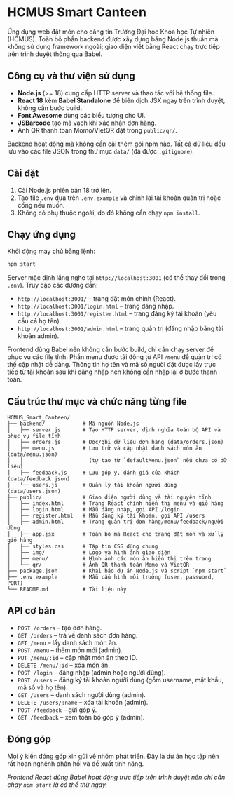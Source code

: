 # HCMUS Smart Canteen

Ứng dụng web đặt món cho căng tin Trường Đại học Khoa học Tự nhiên (HCMUS). Toàn bộ phần backend được xây dựng bằng Node.js thuần mà không sử dụng framework ngoài; giao diện viết bằng React chạy trực tiếp trên trình duyệt thông qua Babel.

## Công cụ và thư viện sử dụng

- **Node.js** (>= 18) cung cấp HTTP server và thao tác với hệ thống file.
- **React 18** kèm **Babel Standalone** để biên dịch JSX ngay trên trình duyệt, không cần bước build.
- **Font Awesome** dùng các biểu tượng cho UI.
- **JSBarcode** tạo mã vạch khi xác nhận đơn hàng.
- Ảnh QR thanh toán Momo/VietQR đặt trong `public/qr/`.

Backend hoạt động mà không cần cài thêm gói npm nào. Tất cả dữ liệu đều lưu vào các file JSON trong thư mục `data/` (đã được `.gitignore`).

## Cài đặt

1. Cài Node.js phiên bản 18 trở lên.
2. Tạo file `.env` dựa trên `.env.example` và chỉnh lại tài khoản quản trị hoặc cổng nếu muốn.
3. Không có phụ thuộc ngoài, do đó không cần chạy `npm install`.

## Chạy ứng dụng

Khởi động máy chủ bằng lệnh:

```bash
npm start
```

Server mặc định lắng nghe tại `http://localhost:3001` (có thể thay đổi trong `.env`). Truy cập các đường dẫn:

- `http://localhost:3001/` – trang đặt món chính (React).
- `http://localhost:3001/login.html` – trang đăng nhập.
- `http://localhost:3001/register.html` – trang đăng ký tài khoản (yêu cầu cả họ tên).
- `http://localhost:3001/admin.html` – trang quản trị (đăng nhập bằng tài khoản admin).

Frontend dùng Babel nên không cần bước build, chỉ cần chạy server để phục vụ các file tĩnh. Phần menu được tải động từ API `/menu` để quản trị có thể cập nhật dễ dàng.
Thông tin họ tên và mã số người đặt được lấy trực tiếp từ tài khoản sau khi đăng nhập nên không cần nhập lại ở bước thanh toán.

## Cấu trúc thư mục và chức năng từng file

```
HCMUS_Smart_Canteen/
├── backend/            # Mã nguồn Node.js
│   ├── server.js       # Tạo HTTP server, định nghĩa toàn bộ API và phục vụ file tĩnh
│   ├── orders.js       # Đọc/ghi dữ liệu đơn hàng (data/orders.json)
│   ├── menu.js         # Lưu trữ và cập nhật danh sách món ăn (data/menu.json)
│   │                     (tự tạo từ `defaultMenu.json` nếu chưa có dữ liệu)
│   ├── feedback.js     # Lưu góp ý, đánh giá của khách (data/feedback.json)
│   └── users.js        # Quản lý tài khoản người dùng (data/users.json)
├── public/             # Giao diện người dùng và tài nguyên tĩnh
│   ├── index.html      # Trang React chính hiển thị menu và giỏ hàng
│   ├── login.html      # Mẫu đăng nhập, gọi API /login
│   ├── register.html   # Mẫu đăng ký tài khoản, gọi API /users
│   ├── admin.html      # Trang quản trị đơn hàng/menu/feedback/người dùng
│   ├── app.jsx         # Toàn bộ mã React cho trang đặt món và xử lý giỏ hàng
│   ├── styles.css      # Tập tin CSS dùng chung
│   ├── img/            # Logo và hình ảnh giao diện
│   ├── menu/           # Hình ảnh các món ăn hiển thị trên trang
│   └── qr/             # Ảnh QR thanh toán Momo và VietQR
├── package.json        # Khai báo dự án Node.js và script `npm start`
├── .env.example        # Mẫu cấu hình môi trường (user, password, PORT)
└── README.md           # Tài liệu này
```

## API cơ bản

- `POST /orders` – tạo đơn hàng.
- `GET /orders` – trả về danh sách đơn hàng.
- `GET /menu` – lấy danh sách món ăn.
- `POST /menu` – thêm món mới (admin).
- `PUT /menu/:id` – cập nhật món ăn theo ID.
- `DELETE /menu/:id` – xóa món ăn.
- `POST /login` – đăng nhập (admin hoặc người dùng).
- `POST /users` – đăng ký tài khoản người dùng (gồm username, mật khẩu, mã số và họ tên).
- `GET /users` – danh sách người dùng (admin).
- `DELETE /users/:name` – xóa tài khoản (admin).
- `POST /feedback` – gửi góp ý.
- `GET /feedback` – xem toàn bộ góp ý (admin).

## Đóng góp

Mọi ý kiến đóng góp xin gửi về nhóm phát triển. Đây là dự án học tập nên rất hoan nghênh phản hồi và đề xuất tính năng.

_Frontend React dùng Babel hoạt động trực tiếp trên trình duyệt nên chỉ cần chạy `npm start` là có thể thử ngay._
